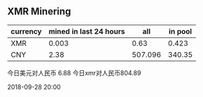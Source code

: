 ## XMR Minering

|currency|mined in last 24 hours|all|in pool|
|---|---|---|---|
|XMR|0.003|0.63|0.423|
|CNY|2.38|507.096|340.35|

今日美元对人民币 6.88	今日xmr对人民币804.89


2018-09-28 20:00